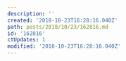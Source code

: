 ```yaml
---
description: ''
created: '2018-10-23T16:28:16.040Z'
path: posts/2018/10/23/162816.md
id: '162816'
ctUpdates: 1
modified: '2018-10-23T16:28:16.040Z'
---
```

